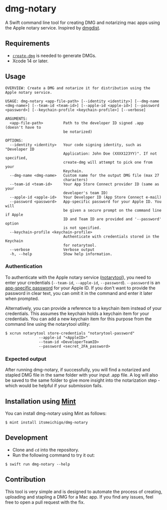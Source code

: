 # dmg-notary
A Swift command line tool for creating DMG and notarizing mac apps using the Apple notary service.
Inspired by [dmgdist](https://github.com/insidegui/dmgdist).

## Requirements
- [`create-dmg`](https://github.com/sindresorhus/create-dmg) is needed to generate DMGs.
- Xcode 14 or later.

## Usage
```
OVERVIEW: Create a DMG and notarize it for distribution using the Apple notary service.

USAGE: dmg-notary <app-file-path> [--identity <identity>] [--dmg-name <dmg-name>] [--team-id <team-id>] [--apple-id <apple-id>] [--password <password>] [--keychain-profile <keychain-profile>] [--verbose]

ARGUMENTS:
  <app-file-path>         Path to the developer ID signed .app (doesn't have to
                          be notarized)

OPTIONS:
  --identity <identity>   Your code signing identity, such as "Developer ID
                          Application: John Doe (XXXX123YY)". If not specified,
                          create-dmg will attempt to pick one from your
                          Keychain.
  --dmg-name <dmg-name>   Custom name for the output DMG file (max 27
                          characters)
  --team-id <team-id>     Your App Store Connect provider ID (same as your
                          developer's team ID)
  --apple-id <apple-id>   Your Developer ID (App Store Connect e-mail)
  --password <password>   App-specific password for your Apple ID. You will
                          be given a secure prompt on the command line if Apple
                          ID and Team ID are provided and '--password' option
                          is not specified.
  --keychain-profile <keychain-profile>
                          Authenticate with credentials stored in the Keychain
                          for notarytool.
  --verbose               Verbose output
  -h, --help              Show help information.
```

### Authentication
To authenticate with the Apple notary service ([notarytool](https://developer.apple.com/documentation/security/notarizing_macos_software_before_distribution)), you need to enter your credentials (`--team-id`, `--apple-id`, `--password`). `--password` is an [app-specific password](https://support.apple.com/en-gb/102654) for your Apple ID. If you don't want to provide the password in clear text, you can omit it in the command and enter it later when prompted.

Alternatively, you can provide a reference to a keychain item instead of your credentials. This assumes the keychain holds a keychain item for your credentials. You can add a new keychain item for this purpose from the command line using the notarytool utility:
```
$ xcrun notarytool store-credentials "notarytool-password"
               --apple-id "<AppleID>"
               --team-id <DeveloperTeamID>
               --password <secret_2FA_password>
```

### Expected output
After running dmg-notary, if successfully, you will find a notarized and stapled DMG file in the same folder with your input .app file. A log will also be saved to the same folder to give more insight into the notarization step - which would be helpful if your submission fails.

## Installation using [Mint](https://github.com/yonaskolb/mint)

You can install dmg-notary using Mint as follows:

```
$ mint install itsmeichigo/dmg-notary
```

## Development

- Clone and `cd` into the repository.
- Run the following command to try it out:

```
$ swift run dmg-notary --help
```

## Contribution
This tool is very simple and is designed to automate the process of creating, uploading and stapling a DMG for a Mac app. If you find any issues, feel free to open a pull request with the fix.
